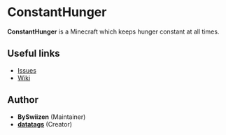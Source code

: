 # ConstantHunger
**ConstantHunger** is a Minecraft which keeps hunger constant at all times.

## Useful links
+ [Issues](https://github.com/BySwiizer/ConstantHunger/issues)
+ [Wiki](https://github.com/BySwiizer/ConstantHunger/wiki)

## Author
+ **BySwiizen** (Maintainer)
+ **[datatags](https://github.com/)** (Creator)